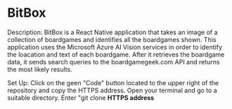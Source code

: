 # BitBox

Description: BitBox is a React Native application that takes an image of a collection of boardgames and identifies all the boardgames shown. This application uses the Microsoft Azure AI Vision services in order to identify the loacation and text of each boardgame. After it retrieves the boardgame data, it sends search queries to the boardgamegeek.com API and returns the most likely results.

Set Up:
Click on the geen "Code" button located to the upper right of the repository and copy the HTTPS address. Open your terminal and go to a suitable directory. Enter "git clone **HTTPS address**
